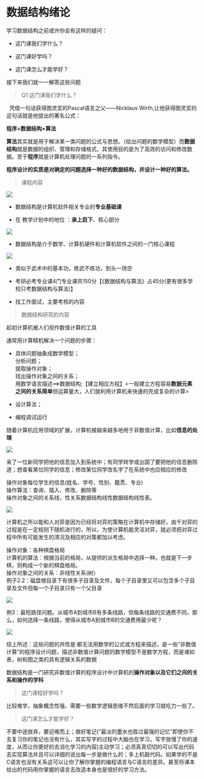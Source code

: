 数据结构绪论
======

学习数据结构之前或许你会有这样的疑问：

*   这门课我们学什么？
    
*   这门课好学吗？
    
*   这门课怎么才能学好？
    

接下来我们就一一解答这些问题

> Q1:这门课我们学什么？

  凭借一句话获得图灵奖的Pascal语言之父——Nicklaus Wirth,让他获得图灵奖的这句话就是他提出的著名公式：

**程序=数据结构+算法**

**算法**其实就是用于解决某一类问题的公式与思想。（给出问题的数学模型）而**数据结构**就是数据的组织、管理和存储格式，其使用目的是为了高效的访问和修改数据。至于**程序**就是计算机处理问题的一系列指令。

**程序设计的实质是对确定的问题选择一种好的数据结构，并设计一种好的算法。**

> 课程内容

![](https://i0.hdslb.com/bfs/article/07beaa43b8f244d9d621fc6b23f8dcabbc53abf0.png)

*   数据结构是计算机软件相关专业的**专业基础课**
    
*   在 教学计划中的地位 ：**承上启下**、核心部分
    

![](https://i0.hdslb.com/bfs/article/04ff17b0b5b8238300c047a4489b817d71ef5ff5.png)

*   数据结构是介于数学、计算机硬件和计算机软件之间的一门核心课程
    

![](https://i0.hdslb.com/bfs/article/e9b2e882a12d84272b0fc84d3a864deb3f70b02a.png)

*   类似于武术中的基本功，练武不练功，到头一场空
    
*   考研必考专业课4门专业课共150分【《数据结构与算法》占45分(更有很多学校只考数据结构与算法)】
    
*   找工作面试，主要考核的内容
    

> 数据结构研究的内容

起初计算机被人们视作数值计算的工具

通常用计算精机解决一个问题的步骤：

*   具体问题抽象成数学模型；  
    分析问题；  
    提取操作对象；  
    找出操作对象之间的关系；  
    用数学语言描述==>数据结构;【建立相应方程】<一般建立方程容易**数据元素之间的关系简单**但运算量大，人们就利用计算机来快速的完成复杂的计算>
    
*   设计算法；
*   编程调试运行
    

随着计算机应用领域的扩展，计算机被越来越多地用于非数值计算，比如**信息的处理**

![](https://i0.hdslb.com/bfs/article/150a30eded7c3b7ccce278ba54cd1b00a731ce44.png)

来了一位新同学把他的信息加入到系统中；有同学转学或出国了要把他的信息删除道；想查看某位同学的信息；修改某位同学改名字了在系统中也应相应的修改

操作对象每位学生的信息(姓名、学号、性别、籍贯、专业)  
操作算法：查询、插入、修改、删除等  
操作对象之间的关系线，性关系数据结构线性数据结构线性表。

![](https://i0.hdslb.com/bfs/article/b1c0c58eb4e4813aa6f478af15739635fa09b0b5.png)

计算机之所以能和人对弈是因为已经将对弈的策略在计算机中存储好。由千对弈的过程是在一定规则下随机进行的，所以，为使计算机能灵活对弈，就必须把对弈过程中所有可能发生的清况及相应的对策都加以考虑。

  

操作对象：各种棋盘格局  
计算机的算法：根据当前的格局，从提供的派生格局中选择一种。也就是下一步棋，则构成一个新的棋盘格局。  
操作对象之间的关系：非线性关系(树）  
例子2.2：磁盘根目录下有很多子目录及文件，每个子目录里又可以包含多个子目录及文件但每一个子目录只有一个父目录

![](https://i0.hdslb.com/bfs/article/d670190794d2ddd77e56542acc8fe9a0dfc2b229.png)

例3：最短路径问题。从城市A到城市B有多条线路，但每条线路的交通费不同，那么，如何选择一条线路，使得从城市A到城市B的交通费用最少呢？

![](https://i0.hdslb.com/bfs/article/4b15a9405a76a4517676ca96c3ea82d8d1acacfe.png)

综上所述：这些问题的共性是:都无法用数学的公式或方程来描述，是一些“非数值计算”的程序设计问题，描述非数值计算问题的数学模型不是数学方程，而是诸如表，树和图之类的具有逻辑关系的数据

数据结构是一门研究非数值计算的程序设计中计算机的**操作对象以及它们之间的关系和操作的学科**

> 这门课程好学吗？

比较难学。抽象概念性强、需要一些数学逻辑思维不然后面的学习就吃力一些了。  

> 这门课怎么才能学好？

不要中途放弃，要迎难而上；做好笔记(“最淡的墨水也胜过最强的记忆”即使你不去复习你的笔记也没有什么，其实写字的过程中大脑也在学习，写字放慢了你的速度，从而让你更好的去消化学习的内容)主动学习；必须真真切切的可以写出代码去实现算法并且可以详细的说出每一步是做什么的；多上机敲代码。如果学的不是C语言也没有关系这可以让你了解你掌握的编程语言与C语言的差异。甚至将课本给出的代码用你掌握的语言去改造本身也是很好的学习方法。

  

  

